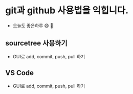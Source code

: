 # git과  github 사용법을 익힙니다.
- 오늘도 좋은하루 😄 🤭

## sourcetree 사용하기
- GUI로 add, commit, push, pull 하기

## VS Code
- GUI로 add, commit, push, pull 하기